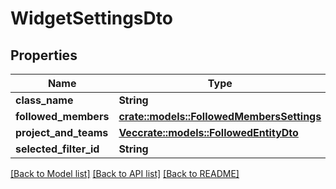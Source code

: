 # WidgetSettingsDto

## Properties

Name | Type | Description | Notes
------------ | ------------- | ------------- | -------------
**class_name** | **String** |  | 
**followed_members** | [**crate::models::FollowedMembersSettings**](FollowedMembersSettings.md) |  | 
**project_and_teams** | [**Vec<crate::models::FollowedEntityDto>**](FollowedEntityDTO.md) |  | 
**selected_filter_id** | **String** |  | 

[[Back to Model list]](../README.md#documentation-for-models) [[Back to API list]](../README.md#documentation-for-api-endpoints) [[Back to README]](../README.md)


